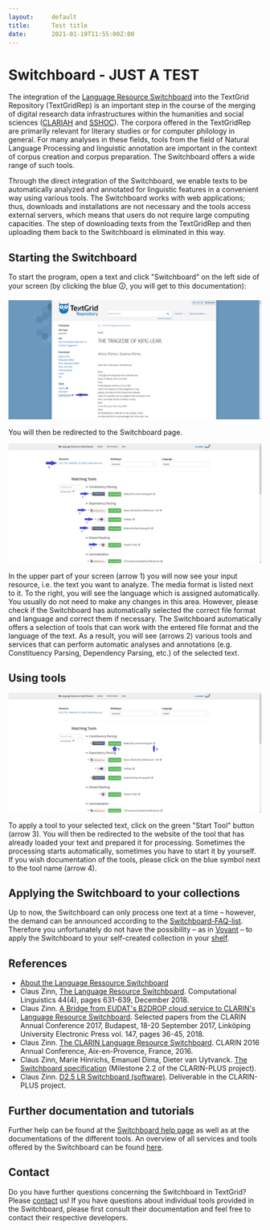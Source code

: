 ```yaml
---
layout:     default
title:      Test title
date:       2021-01-19T11:55:00Z:00
---
```


# Switchboard - JUST A TEST

The integration of the [Language Resource Switchboard](https://switchboard.clarin.eu/) into the TextGrid Repository (TextGridRep) is an important step in the course of the merging of digital research data infrastructures within the humanities and social sciences ([CLARIAH](https://www.clariah.de/) and [SSHOC](https://www.sshopencloud.eu/)).
The corpora offered in the TextGridRep are primarily relevant for literary studies or for computer philology in general.
For many analyses in these fields, tools from the field of Natural Language Processing and linguistic annotation are important in the context of corpus creation and corpus preparation. The Switchboard offers a wide range of such tools.

Through the direct integration of the Switchboard, we enable texts to be automatically analyzed and annotated for linguistic features in a convenient way using various tools.
The Switchboard works with web applications; thus, downloads and installations are not necessary and the tools access external servers, which means that users do not require large computing capacities.
The step of downloading texts from the TextGridRep and then uploading them back to the Switchboard is eliminated in this way.


## Starting the Switchboard

To start the program, open a text and click "Switchboard" on the left side of your screen (by clicking the blue 🛈, you will get to this documentation):

![Link to the Switchboard](images/Switchboard_en_Bild1.png)

You will then be redirected to the Switchboard page.
<!---Wie Sie sehen, gibt es zwei Möglichkeiten: "Switchboard (TEI)" und "Switchboard (txt)". Wählen Sie bitte entsprechend der Entscheidung, auf Grundlage welchen Dateiformats Sie eine Analyse vornehmen möchten. Das TEI-Format bietet im Üblichen eine größere Bandbreite verschiedener Auswertungsmöglichkeiten, allerdings kann es aktuell noch von wenigen Tools innerhalb des Switchboards verarbeitet werden. Außerdem sind zwar die meisten Texte im TextGridRep TEI-kodiert, jedoch noch nicht alle. Um auf möglichst viele verschiedene Tools zugreifen zu können, wählen Sie bitte das txt-Format.
Haben Sie sich für eine Variante des Switchboards entschieden, wechselt der Bildschirm zur Switchboard-Seite.-->

![Document and tool overview](images/Switchboard_en_Bild2a.png)

In the upper part of your screen (arrow 1) you will now see your input resource, i.e. the text you want to analyze.
The media format is listed next to it.
To the right, you will see the language which is assigned automatically.
You usually do not need to make any changes in this area.
However, please check if the Switchboard has automatically selected the correct file format and language and correct them if necessary.
The Switchboard automatically offers a selection of tools that can work with the entered file format and the language of the text.
As a result, you will see (arrows 2) various tools and services that can perform automatic analyses and annotations (e.g. Constituency Parsing, Dependency Parsing, etc.) of the selected text.


## Using tools

![Using tools and documentations of them](images/Switchboard_en_Bild2b.png)

To apply a tool to your selected text, click on the green "Start Tool" button (arrow 3).
You will then be redirected to the website of the tool that has already loaded your text and prepared it for processing.
Sometimes the processing starts automatically, sometimes you have to start it by yourself.
If you wish documentation of the tools, please click on the blue symbol next to the tool name (arrow 4).


## Applying the Switchboard to your collections

Up to now, the Switchboard can only process one text at a time – however, the demand can be announced according to the [Switchboard-FAQ-list](https://switchboard.clarin.eu/help).
Therefore you unfortunately do not have the possibility – as in [Voyant](https://textgridrep.org/docs/voyant?lang=en) – to apply the Switchboard to your self-created collection in your [shelf](https://textgridrep.org/docs/shelf?lang=en).


## References

- [About the Language Ressource Switchboard](https://switchboard.clarin.eu/about)
- Claus Zinn, [The Language Resource Switchboard](https://www.mitpressjournals.org/doi/full/10.1162/coli_a_00329). Computational Linguistics 44(4), pages 631-639, December 2018.
- Claus Zinn. [A Bridge from EUDAT's B2DROP cloud service to CLARIN's Language Resource Switchboard](https://ep.liu.se/ecp/147/004/ecp17147004.pdf). Selected papers from the CLARIN Annual Conference 2017, Budapest, 18-20 September 2017, Linköping University Electronic Press vol. 147, pages 36-45, 2018.
- Claus Zinn. [The CLARIN Language Resource Switchboard](https://www.clarin.eu/sites/default/files/zinn-CLARIN2016_paper_26.pdf). CLARIN 2016 Annual Conference, Aix-en-Provence, France, 2016.
- Claus Zinn, Marie Hinrichs, Emanuel Dima, Dieter van Uytvanck. [The Switchboard specification](https://office.clarin.eu/v/CE-2015-0684-LR_switchboard_spec.pdf) (Milestone 2.2 of the CLARIN-PLUS project).
- Claus Zinn. [D2.5 LR Switchboard (software)](https://office.clarin.eu/v/CE-2016-0881-CLARINPLUS-D2_5.pdf). Deliverable in the CLARIN-PLUS project.


## Further documentation and tutorials

Further help can be found at the [Switchboard help page](https://switchboard.clarin.eu/help) as well as at the documentations of the different tools.
An overview of all services and tools offered by the Switchboard can be found [here](https://switchboard.clarin.eu/tools).


## Contact

Do you have further questions concerning the Switchboard in TextGrid?
Please [contact](https://textgrid.de/en/kontakt/) us!
If you have questions about individual tools provided in the Switchboard, please first consult their documentation and feel free to contact their respective developers.
